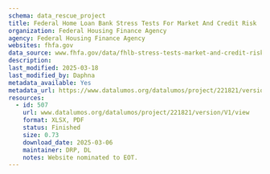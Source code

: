 ```yaml
---
schema: data_rescue_project 
title: Federal Home Loan Bank Stress Tests For Market And Credit Risk
organization: Federal Housing Finance Agency
agency: Federal Housing Finance Agency
websites: fhfa.gov
data_source: www.fhfa.gov/data/fhlb-stress-tests-market-and-credit-risk
description: 
last_modified: 2025-03-18
last_modified_by: Daphna
metadata_available: Yes
metadata_url: https://www.datalumos.org/datalumos/project/221821/version/V1/view
resources:
  - id: 507
    url: www.datalumos.org/datalumos/project/221821/version/V1/view
    format: XLSX, PDF
    status: Finished
    size: 0.73
    download_date: 2025-03-06
    maintainer: DRP, DL
    notes: Website nominated to EOT.
---
```

